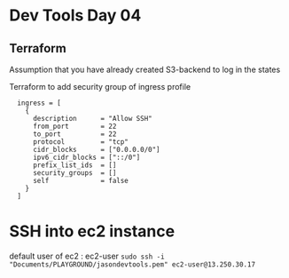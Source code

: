 # Dev Tools Day 04
## Terraform
Assumption that you have already created S3-backend to log in the states


Terraform to add security group of ingress profile

```
  ingress = [
    {
      description      = "Allow SSH"
      from_port        = 22
      to_port          = 22
      protocol         = "tcp"
      cidr_blocks      = ["0.0.0.0/0"]
      ipv6_cidr_blocks = ["::/0"]
      prefix_list_ids  = []
      security_groups  = []
      self             = false
    }
  ]
```


# SSH into ec2 instance
default user of ec2 : ec2-user
```sudo ssh -i "Documents/PLAYGROUND/jasondevtools.pem" ec2-user@13.250.30.17 ```

```ssh -i "<your-key-pair>.pem" ec2-user@<-aws-instance-public-ip>
